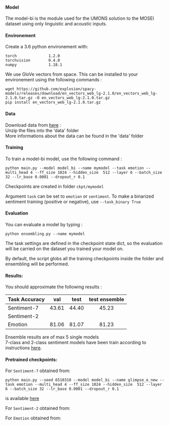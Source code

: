 #### Model

The model-bi is the module used for the UMONS solution to the MOSEI dataset using only linguistic and acoustic inputs.

#### Environement

Create a 3.6 python environement with:
```
torch              1.2.0    
torchvision        0.4.0   
numpy              1.18.1    
```

We use GloVe vectors from space. This can be installed to your environement using the following commands :
```
wget https://github.com/explosion/spacy-models/releases/download/en_vectors_web_lg-2.1.0/en_vectors_web_lg-2.1.0.tar.gz -O en_vectors_web_lg-2.1.0.tar.gz
pip install en_vectors_web_lg-2.1.0.tar.gz
```
#### Data

Download data from [here](https://drive.google.com/uc?id=130P2EJPKL_9bpjoXpYAAIgqVi62rHxVC&export=download) : <br/>
Unzip the files into the 'data' folder<br/>
More informations about the data can be found in the 'data' folder<br/>

#### Training

To train a model-bi model, use the following command :

```
python main.py --model model_bi --name mymodel --task emotion --multi_head 4 --ff_size 1024 --hidden_size  512 --layer 6 --batch_size 32 --lr_base 0.0001 --dropout_r 0.1
```
Checkpoints are created in folder `ckpt/mymodel`

Argument `task` can be set to `emotion` or `sentiment`. To make a binarized sentiment training (positive or negative), use `--task_binary True`

#### Evaluation 

You can evaluate a model by typing : 
```
python ensembling.py --name mymodel
```
The task settings are defined in the checkpoint state dict, so the evaluation will be carried on the dataset you trained your model on.

By default, the script globs all the training checkpoints inside the folder and ensembling will be performed.

#### Results:

You should approximate the following results :

| Task Accuracy  |     val | test | test ensemble |
| ------------- |:-------------:|:-------------:|:-------------:|
| Sentiment-7    | 43.61 |  44.40 | 45.23|
| Sentiment-2    |       |    | |
| Emotion        | 81.06 |  81.07 | 81.23 |

Ensemble results are of max 5 single models <br>
7-class and 2-class sentiment models have been train according to instructions [here](https://github.com/A2Zadeh/CMU-MultimodalSDK/blob/master/mmsdk/mmdatasdk/dataset/standard_datasets/CMU_MOSEI/README.md).<br>

#### Pretrained checkpoints:

For `Sentiment-7` obtained from:

```
python main.py --seed 6510310 --model model_bi --name glimpse_e_new --task emotion --multi_head 4 --ff_size 1024 --hidden_size  512 --layer 6 --batch_size 32 --lr_base 0.0001 --dropout_r 0.1
```
is available [here]()

For `Sentiment-2` obtained from:


For `Emotion` obtained from:





